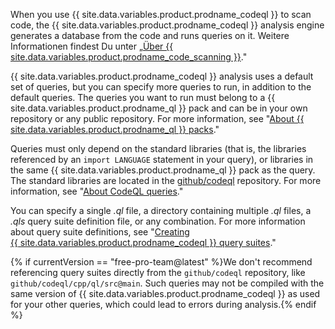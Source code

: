 When you use {{ site.data.variables.product.prodname_codeql }} to scan code, the {{ site.data.variables.product.prodname_codeql }} analysis engine generates a database from the code and runs queries on it. Weitere Informationen findest Du unter „[Über {{ site.data.variables.product.prodname_code_scanning }}](/github/finding-security-vulnerabilities-and-errors-in-your-code/about-code-scanning#about-codeql)."

{{ site.data.variables.product.prodname_codeql }} analysis uses a default set of queries, but you can specify more queries to run, in addition to the default queries. The queries you want to run must belong to a {{ site.data.variables.product.prodname_ql }} pack and can be in your own repository or any public repository. For more information, see "[About {{ site.data.variables.product.prodname_ql }} packs](https://help.semmle.com/codeql/codeql-cli/reference/qlpack-overview.html)."

Queries must only depend on the standard libraries (that is, the libraries referenced by an `import LANGUAGE` statement in your query), or libraries in the same {{ site.data.variables.product.prodname_ql }} pack as the query. The standard libraries are located in the [github/codeql](https://github.com/github/codeql) repository. For more information, see "[About CodeQL queries](https://help.semmle.com/QL/learn-ql/writing-queries/introduction-to-queries.html)."

You can specify a single _.ql_ file, a directory containing multiple _.ql_ files, a _.qls_ query suite definition file, or any combination. For more information about query suite definitions, see "[Creating {{ site.data.variables.product.prodname_codeql }} query suites](https://help.semmle.com/codeql/codeql-cli/procedures/query-suites.html)."

{% if currentVersion == "free-pro-team@latest" %}We don't recommend referencing query suites directly from the `github/codeql` repository, like `github/codeql/cpp/ql/src@main`. Such queries may not be compiled with the same version of {{ site.data.variables.product.prodname_codeql }} as used for your other queries, which could lead to errors during analysis.{% endif %}
